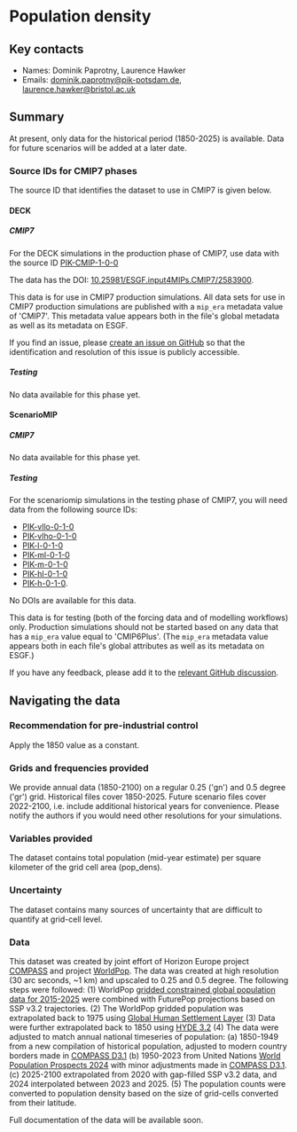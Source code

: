 <!--- These values are used by `fill-out-auto-generated-sections.py` -->
<!--- forcing="population" -->
<!--- source_id_stub="PIK" -->
# Population density

## Key contacts

- Names: Dominik Paprotny, Laurence Hawker
- Emails: dominik.paprotny@pik-potsdam.de, laurence.hawker@bristol.ac.uk

## Summary

At present, only data for the historical period (1850-2025) is available.
Data for future scenarios will be added at a later date.

<!--- begin-cmip7-phases-source-ids -->
<!--- Do not edit this section, it is automatically updated when the docs are built -->
### Source IDs for CMIP7 phases

The source ID that identifies the dataset to use in CMIP7 is given below.

#### DECK

##### CMIP7

For the DECK simulations in the production phase of CMIP7, use data with the source ID [PIK-CMIP-1-0-0](https://aims2.llnl.gov/search?project=input4MIPs&versionType=all&&activeFacets=%7B%22source_id%22%3A%5B%22PIK-CMIP-1-0-0%22%5D%7D)

The data has the DOI: [10.25981/ESGF.input4MIPs.CMIP7/2583900](https://doi.org/10.25981/ESGF.input4MIPs.CMIP7/2583900).

This data is for use in CMIP7 production simulations.
All data sets for use in CMIP7 production simulations are published with a `mip_era` metadata value of 'CMIP7'.
This metadata value appears both in the file's global metadata as well as its metadata on ESGF.

If you find an issue, please
[create an issue on GitHub](https://github.com/PCMDI/input4MIPs_CVs/issues/new?template=data_issue.md)
so that the identification and resolution of this issue is publicly accessible.

##### Testing

No data available for this phase yet.

#### ScenarioMIP

##### CMIP7

No data available for this phase yet.

##### Testing

For the scenariomip simulations in the testing phase of CMIP7, you will need data from the following source IDs:

- [PIK-vllo-0-1-0](https://aims2.llnl.gov/search?project=input4MIPs&versionType=all&&activeFacets=%7B%22source_id%22%3A%5B%22PIK-vllo-0-1-0%22%5D%7D)
- [PIK-vlho-0-1-0](https://aims2.llnl.gov/search?project=input4MIPs&versionType=all&&activeFacets=%7B%22source_id%22%3A%5B%22PIK-vlho-0-1-0%22%5D%7D)
- [PIK-l-0-1-0](https://aims2.llnl.gov/search?project=input4MIPs&versionType=all&&activeFacets=%7B%22source_id%22%3A%5B%22PIK-l-0-1-0%22%5D%7D)
- [PIK-ml-0-1-0](https://aims2.llnl.gov/search?project=input4MIPs&versionType=all&&activeFacets=%7B%22source_id%22%3A%5B%22PIK-ml-0-1-0%22%5D%7D)
- [PIK-m-0-1-0](https://aims2.llnl.gov/search?project=input4MIPs&versionType=all&&activeFacets=%7B%22source_id%22%3A%5B%22PIK-m-0-1-0%22%5D%7D)
- [PIK-hl-0-1-0](https://aims2.llnl.gov/search?project=input4MIPs&versionType=all&&activeFacets=%7B%22source_id%22%3A%5B%22PIK-hl-0-1-0%22%5D%7D)
- [PIK-h-0-1-0](https://aims2.llnl.gov/search?project=input4MIPs&versionType=all&&activeFacets=%7B%22source_id%22%3A%5B%22PIK-h-0-1-0%22%5D%7D).


No DOIs are available for this data.

This data is for testing (both of the forcing data and of modelling workflows) only.
Production simulations should not be started based on any data that has a `mip_era` value equal to 'CMIP6Plus'.
(The `mip_era` metadata value appears both in each file's global attributes as well as its metadata on ESGF.)

If you have any feedback, please add it to the [relevant GitHub discussion](https://github.com/PCMDI/input4MIPs_CVs/discussions).

<!--- end-cmip7-phases-source-ids -->

<!--- placeholder for piControl recommendation -->
## Navigating the data

### Recommendation for pre-industrial control

Apply the 1850 value as a constant.

### Grids and frequencies provided

We provide annual data (1850-2100) on a regular 0.25 ('gn') and 0.5 degree ('gr') grid.
Historical files cover 1850-2025.
Future scenario files cover 2022-2100, i.e. include additional historical years for convenience.
Please notify the authors if you would need other resolutions for your simulations. 

### Variables provided

The dataset contains total population (mid-year estimate) per square kilometer of the grid cell area (pop_dens).

### Uncertainty

The dataset contains many sources of uncertainty that are difficult to quantify at grid-cell level.

### Data

This dataset was created by joint effort of Horizon Europe project [COMPASS](https://compass-climate.eu/) 
and project [WorldPop](https://www.worldpop.org/). The data was created at high resolution (30 arc seconds, ~1 km)
and upscaled to 0.25 and 0.5 degree. The following steps were followed:
(1) WorldPop [gridded constrained global population data for 2015-2025](https://www.worldpop.org/blog/beta-test-our-new-global-population-data-2015-to-2030/) 
were combined with FuturePop projections based on SSP v3.2 trajectories.
(2) The WorldPop gridded population was extrapolated back to 1975 using [Global Human Settlement Layer](https://human-settlement.emergency.copernicus.eu/)
(3) Data were further extrapolated back to 1850 using [HYDE 3.2](https://geo.public.data.uu.nl/vault-hyde/HYDE%203.2%5B1710494848%5D/original/)
(4) The data were adjusted to match annual national timeseries of population:
(a) 1850-1949 from a new compilation of historical population, adjusted to modern country borders made in [COMPASS D3.1](https://zenodo.org/records/14892500)
(b) 1950-2023 from United Nations [World Population Prospects 2024](https://population.un.org/wpp/) with minor adjustments made in [COMPASS D3.1](https://zenodo.org/records/14892500).
(c) 2025-2100 extrapolated from 2020 with gap-filled SSP v3.2 data, and 2024 interpolated between 2023 and 2025.
(5) The population counts were converted to population density based on the size of grid-cells converted from their latitude.

Full documentation of the data will be available soon.

<!--- end of placeholder for piControl recommendation -->

<!--- begin-revision-history -->
<!--- Do not edit this section, it is automatically updated when the docs are built -->
<!--- No revisions, hence section is blank -->
<!--- end-revision-history -->

